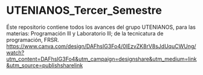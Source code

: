 # UTENIANOS_Tercer_Semestre
Éste repositorio contiene todos los avances del grupo UTENIANOS, para las materias: Programación lll y Laboratorio lll; de la tecnicatura de programación, FRSR.
https://www.canva.com/design/DAFhsIG3Fo4/0lEzvZK8rV8sJdUquCWUng/watch?utm_content=DAFhsIG3Fo4&utm_campaign=designshare&utm_medium=link&utm_source=publishsharelink
